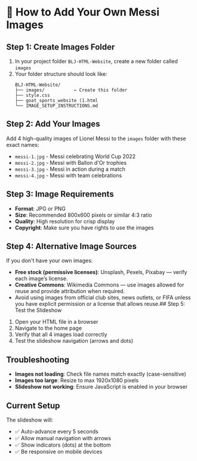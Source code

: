 # 📸 How to Add Your Own Messi Images

## Step 1: Create Images Folder
1. In your project folder `BLJ-HTML-Website`, create a new folder called `images`
2. Your folder structure should look like:
   ```
   BLJ-HTML-Website/
   ├── images/           ← Create this folder
   ├── style.css
   ├── goat_sports_website (1.html
   └── IMAGE_SETUP_INSTRUCTIONS.md
   ```

## Step 2: Add Your Images
Add 4 high-quality images of Lionel Messi to the `images` folder with these exact names:
- `messi-1.jpg` - Messi celebrating World Cup 2022
- `messi-2.jpg` - Messi with Ballon d'Or trophies
- `messi-3.jpg` - Messi in action during a match
- `messi-4.jpg` - Messi with team celebrations

## Step 3: Image Requirements
- **Format**: JPG or PNG
- **Size**: Recommended 800x600 pixels or similar 4:3 ratio
- **Quality**: High resolution for crisp display
- **Copyright**: Make sure you have rights to use the images

## Step 4: Alternative Image Sources
If you don't have your own images:
- **Free stock (permissive licenses)**: Unsplash, Pexels, Pixabay — verify each image’s license.
- **Creative Commons**: Wikimedia Commons — use images allowed for reuse and provide attribution when required.
- Avoid using images from official club sites, news outlets, or FIFA unless you have explicit permission or a license that allows reuse.## Step 5: Test the Slideshow
1. Open your HTML file in a browser
2. Navigate to the home page
3. Verify that all 4 images load correctly
4. Test the slideshow navigation (arrows and dots)

## Troubleshooting
- **Images not loading**: Check file names match exactly (case-sensitive)
- **Images too large**: Resize to max 1920x1080 pixels
- **Slideshow not working**: Ensure JavaScript is enabled in your browser

## Current Setup
The slideshow will:
- ✅ Auto-advance every 5 seconds
- ✅ Allow manual navigation with arrows
- ✅ Show indicators (dots) at the bottom
- ✅ Be responsive on mobile devices
